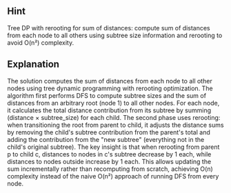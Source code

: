 ## Hint
Tree DP with rerooting for sum of distances: compute sum of distances from each node to all others using subtree size information and rerooting to avoid O(n²) complexity.

## Explanation
The solution computes the sum of distances from each node to all other nodes using tree dynamic programming with rerooting optimization. The algorithm first performs DFS to compute subtree sizes and the sum of distances from an arbitrary root (node 1) to all other nodes. For each node, it calculates the total distance contribution from its subtree by summing (distance × subtree_size) for each child. The second phase uses rerooting: when transitioning the root from parent to child, it adjusts the distance sums by removing the child's subtree contribution from the parent's total and adding the contribution from the "new subtree" (everything not in the child's original subtree). The key insight is that when rerooting from parent p to child c, distances to nodes in c's subtree decrease by 1 each, while distances to nodes outside increase by 1 each. This allows updating the sum incrementally rather than recomputing from scratch, achieving O(n) complexity instead of the naive O(n²) approach of running DFS from every node.

